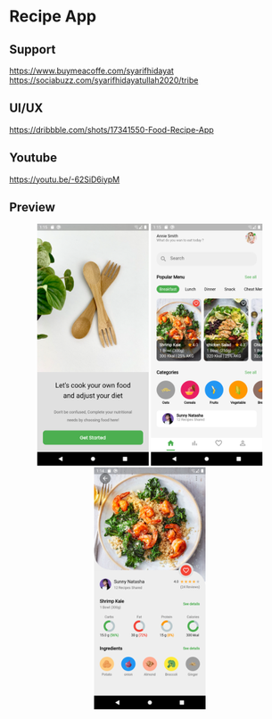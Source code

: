 # Recipe App

## Support

https://www.buymeacoffe.com/syarifhidayat
https://sociabuzz.com/syarifhidayatullah2020/tribe

## UI/UX

https://dribbble.com/shots/17341550-Food-Recipe-App

## Youtube

https://youtu.be/-62SiD6iypM

## Preview

<p align="middle">
<img src="assets/preview/onboard.png" alt="OnBoard" width="200">
<img src="assets/preview/home.png" alt="HomePage" width="200">
<img src="assets/preview/detail.png" alt="Detail" width="200">
</p>
